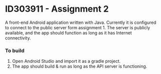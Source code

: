 # ID303911 - Assignment 2
A front-end Android application written with Java. Currently it is configured to connect to the public server form assignment 1. The server is publicly available, and the app should function as long as it has Internet connectivity.

### To build
1. Open Android Studio and import it as a gradle project.
1. The app should build & run as long as the API server is functioning.
